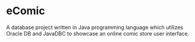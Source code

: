# eComic

A database project written in Java programming language which utilizes Oracle DB and JavaDBC to showcase an online comic store user interface.
